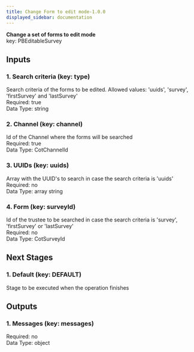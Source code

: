 ```yaml
---  
title: Change Form to edit mode-1.0.0  
displayed_sidebar: documentation  
---  
```

**Change a set of forms to edit mode**  
key: PBEditableSurvey  
  
## Inputs  
### 1. Search criteria (key: type)  
Search criteria of the forms to be edited. Allowed values: 'uuids', 'survey', 'firstSurvey' and 'lastSurvey'  
Required: true  
Data Type: string   
### 2. Channel (key: channel)  
Id of the Channel where the forms will be searched  
Required: true  
Data Type: CotChannelId   
### 3. UUIDs (key: uuids)  
Array with the UUID's to search in case the search criteria is 'uuids'  
Required: no  
Data Type: array string  
### 4. Form (key: surveyId)  
Id of the trustee to be searched in case the search criteria is 'survey', 'firstSurvey' or 'lastSurvey'  
Required: no  
Data Type: CotSurveyId   
## Next Stages  
### 1. Default (key: DEFAULT)  
Stage to be executed when the operation finishes  
## Outputs  
### 1. Messages (key: messages)  
  
Required: no  
Data Type: object 